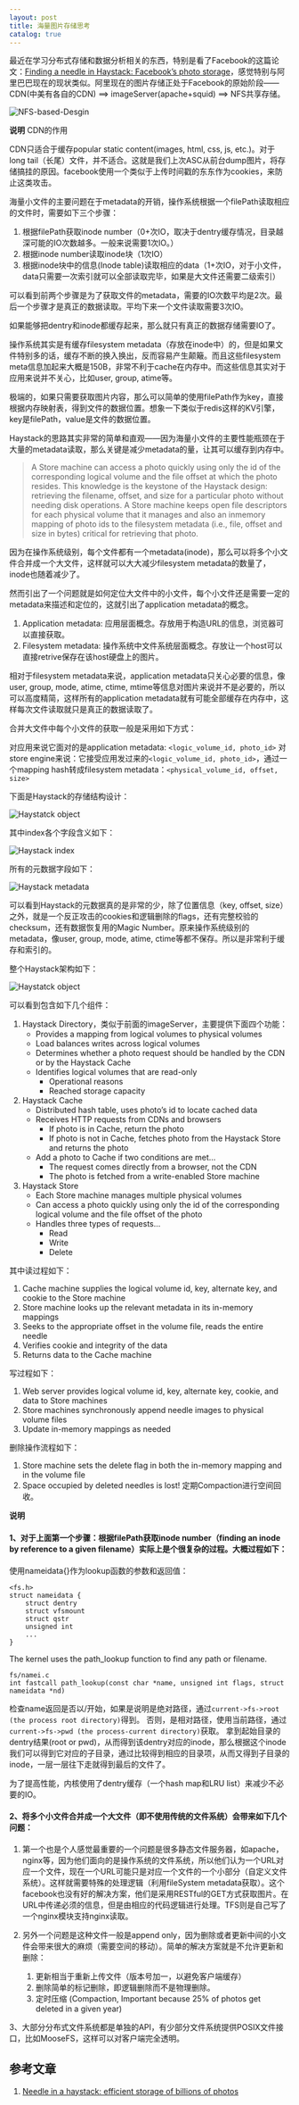```yaml
---
layout: post
title: 海量图片存储思考
catalog: true
---
```


最近在学习分布式存储和数据分析相关的东西，特别是看了Facebook的这篇论文：[Finding a needle in Haystack: Facebook’s photo storage][haystack]，感觉特别与阿里巴巴现在的现状类似。阿里现在的图片存储正处于Facebook的原始阶段——CDN(中美有各自的CDN) ==> imageServer(apache+squid) ==> NFS共享存储。

![NFS-based-Desgin](/img/in-post/haystack-nfs-based-desgin.png)

**说明** CDN的作用

CDN只适合于缓存popular static content(images, html, css, js, etc.)。对于long tail（长尾）文件，并不适合。这就是我们上次ASC从前台dump图片，将存储搞挂的原因。facebook使用一个类似于上传时间戳的东东作为cookies，来防止这类攻击。

[haystack]:http://static.usenix.org/event/osdi10/tech/full_papers/Beaver.pdf "Finding a needle in Haystack: Facebook’s photo storage"

海量小文件的主要问题在于metadata的开销，操作系统根据一个filePath读取相应的文件时，需要如下三个步骤：

1. 根据filePath获取inode number（0+次IO，取决于dentry缓存情况，目录越深可能的IO次数越多。一般来说需要1次IO。）
2. 根据inode number读取inode块（1次IO）
3. 根据inode块中的信息(Inode table)读取相应的data（1+次IO，对于小文件，data只需要一次索引就可以全部读取完毕，如果是大文件还需要二级索引）

可以看到前两个步骤是为了获取文件的metadata，需要的IO次数平均是2次。最后一个步骤才是真正的数据读取。平均下来一个文件读取需要3次IO。

如果能够把dentry和inode都缓存起来，那么就只有真正的数据存储需要IO了。

操作系统其实是有缓存filesystem metadata（存放在inode中）的，但是如果文件特别多的话，缓存不断的换入换出，反而容易产生颠簸。而且这些filesystem meta信息加起来大概是150B，非常不利于cache在内存中。而这些信息其实对于应用来说并不关心，比如user, group, atime等。

极端的，如果只需要获取图片内容，那么可以简单的使用filePath作为key，直接根据内存映射表，得到文件的数据位置。想象一下类似于redis这样的KV引擎，key是filePath，value是文件的数据位置。

Haystack的思路其实非常的简单和直观——因为海量小文件的主要性能瓶颈在于大量的metadata读取，那么关键是减少metadata的量，让其可以缓存到内存中。

> A Store machine can access a photo quickly using only the id of the corresponding logical volume and the file offset at which
the photo resides. This knowledge is the keystone of the Haystack design: retrieving the filename, offset, and
size for a particular photo without needing disk operations. A Store machine keeps open file descriptors for each physical volume that it manages and also an inmemory mapping of photo ids to the filesystem metadata (i.e., file, offset and size in bytes) critical for retrieving
that photo.

因为在操作系统级别，每个文件都有一个metadata(inode)，那么可以将多个小文件合并成一个大文件，这样就可以大大减少filesystem metadata的数量了，inode也随着减少了。

然而引出了一个问题就是如何定位大文件中的小文件，每个小文件还是需要一定的metadata来描述和定位的，这就引出了application metadata的概念。

1. Application metadata: 应用层面概念。存放用于构造URL的信息，浏览器可以直接获取。
2. Filesystem metadata: 操作系统中文件系统层面概念。存放让一个host可以直接retrive保存在该host硬盘上的图片。

相对于filesystem metadata来说，application metadata只关心必要的信息，像user, group, mode, atime, ctime, mtime等信息对图片来说并不是必要的，所以可以高度精简，这样所有的application metadata就有可能全部缓存在内存中，这样每次文件读取就只是真正的数据读取了。

合并大文件中每个小文件的获取一般是采用如下方式：

对应用来说它面对的是application metadata: `<logic_volume_id, photo_id>`
对store engine来说：它接受应用发过来的`<logic_volume_id, photo_id>`，通过一个mapping hash转成filesystem metadata：`<physical_volume_id, offset, size>`


下面是Haystack的存储结构设计：

![Haystatck object](/img/in-post/haystack-object.png)

其中index各个字段含义如下：

![Haystack index](/img/in-post/haystack-index.png)

所有的元数据字段如下：

![Haystack metadata](/img/in-post/haystack-metadata.png)

可以看到Haystack的元数据真的是非常的少，除了位置信息（key, offset, size）之外，就是一个反正攻击的cookies和逻辑删除的flags，还有完整校验的checksum，还有数据恢复用的Magic Number。原来操作系统级别的metadata，像user, group, mode, atime, ctime等都不保存。所以是非常利于缓存和索引的。


整个Haystack架构如下：

![Haystatck object](/img/in-post/haystack-serving-a-photo.png)

可以看到包含如下几个组件：

1. Haystack Directory，类似于前面的imageServer，主要提供下面四个功能：
    * Provides a mapping from logical volumes to physical volumes
    * Load balances writes across logical volumes
    * Determines whether a photo request should be handled by the CDN or by the Haystack Cache
    * Identifies logical volumes that are read-only
        * Operational reasons
        * Reached storage capacity
2. Haystack Cache
    * Distributed hash table, uses photo’s id to locate cached data
    * Receives HTTP requests from CDNs and browsers
        * If photo is in Cache, return the photo
        * If photo is not in Cache, fetches photo from the Haystack Store and returns the photo
    * Add a photo to Cache if two conditions are met…
        * The request comes directly from a browser, not the CDN
        * The photo is fetched from a write-enabled Store machine
3. Haystack Store
    * Each Store machine manages multiple physical volumes
    * Can access a photo quickly using only the id of the corresponding logical volume and the file offset of the photo
    * Handles three types of requests…
        * Read
        * Write
        * Delete

其中读过程如下：

1. Cache machine supplies the logical volume id, key, alternate key, and cookie to the Store machine
2. Store machine looks up the relevant metadata in its in-memory mappings
3. Seeks to the appropriate offset in the volume file, reads the entire needle 
4. Verifies cookie and integrity of the data
5. Returns data to the Cache machine

写过程如下：

1. Web server provides logical volume id, key, alternate key, cookie, and data to Store machines
2. Store machines synchronously append needle images to physical volume files 
3. Update in-memory mappings as needed

删除操作流程如下：

1. Store machine sets the delete flag in both the in-memory mapping and in the volume file
2. Space occupied by deleted needles is lost! 定期Compaction进行空间回收。


**说明**

#### 1、对于上面第一个步骤：根据filePath获取inode number（finding an inode by reference to a given filename）实际上是个很复杂的过程。大概过程如下：

使用nameidata{}作为lookup函数的参数和返回值：

    <fs.h>
    struct nameidata {
        struct dentry
        struct vfsmount
        struct qstr
        unsigned int
        ...
    }

The kernel uses the path_lookup function to find any path or filename.

    fs/namei.c
    int fastcall path_lookup(const char *name, unsigned int flags, struct nameidata *nd)

检查name返回是否以/开始，如果是说明是绝对路径，通过`current->fs->root (the process root directory)`得到。 否则，是相对路径，使用当前路径，通过`current->fs->pwd (the process-current directory)`获取。 
拿到起始目录的dentry结果(root or pwd)，从而得到该dentry对应的inode，那么根据这个inode我们可以得到它对应的子目录，通过比较得到相应的目录项，从而又得到子目录的inode，一层一层往下走就得到最后的文件了。

为了提高性能，内核使用了dentry缓存（一个hash map和LRU list）来减少不必要的IO。

#### 2、将多个小文件合并成一个大文件（即不使用传统的文件系统）会带来如下几个问题：

1. 第一个也是个人感觉最重要的一个问题是很多静态文件服务器，如apache，nginx等，因为他们面向的是操作系统的文件系统，所以他们认为一个URL对应一个文件，现在一个URL可能只是对应一个文件的一个小部分（自定义文件系统）。这样就需要特殊的处理逻辑（利用fileSystem metadata获取）。这个facebook也没有好的解决方案，他们是采用RESTful的GET方式获取图片。在URL中传递必须的信息，但是由相应的代码逻辑进行处理。TFS则是自己写了一个nginx模块支持nginx读取。

2. 另外一个问题是这种文件一般是append only，因为删除或者更新中间的小文件会带来很大的麻烦（需要空间的移动）。简单的解决方案就是不允许更新和删除：
    1. 更新相当于重新上传文件（版本号加一，以避免客户端缓存）
    2. 删除简单的标记删除，即逻辑删除而不是物理删除。
    3. 定时压缩 (Compaction, Important because 25% of photos get deleted in a given year) 

3、大部分分布式文件系统都是单独的API，有少部分文件系统提供POSIX文件接口，比如MooseFS，这样可以对客户端完全透明。


参考文章
-------

1. [Needle in a haystack: efficient storage of billions of photos](https://code.facebook.com/posts/685565858139515/needle-in-a-haystack-efficient-storage-of-billions-of-photos/)
